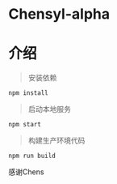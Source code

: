 # Chensyl-alpha

# 介绍

> 安装依赖

```
npm install 
```

> 启动本地服务

```
npm start 
```

> 构建生产环境代码

```
npm run build 
```
感谢Chens
